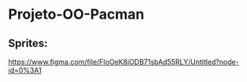 # Projeto-OO-Pacman
## Sprites:
<https://www.figma.com/file/FIoOeK8iODB71sbAd55RLY/Untitled?node-id=0%3A1>